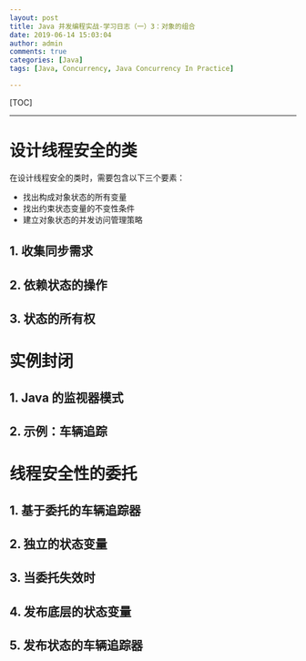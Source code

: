 ```yaml
---
layout: post
title: Java 并发编程实战-学习日志（一）3：对象的组合
date: 2019-06-14 15:03:04
author: admin
comments: true
categories: [Java]
tags: [Java, Concurrency, Java Concurrency In Practice]

---
```




<!-- more -->

[TOC]

------

# 设计线程安全的类

在设计线程安全的类时，需要包含以下三个要素：

- 找出构成对象状态的所有变量
- 找出约束状态变量的不变性条件
- 建立对象状态的并发访问管理策略





## 1. 收集同步需求



## 2. 依赖状态的操作



## 3. 状态的所有权



# 实例封闭



## 1. Java 的监视器模式



## 2. 示例：车辆追踪



# 线程安全性的委托



## 1. 基于委托的车辆追踪器



## 2. 独立的状态变量



## 3. 当委托失效时



## 4. 发布底层的状态变量



## 5. 发布状态的车辆追踪器



